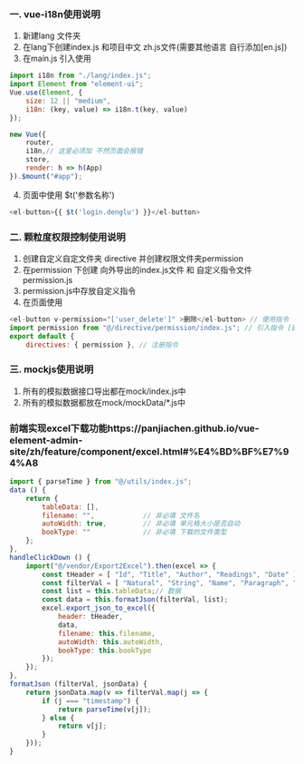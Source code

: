 ### 一. vue-i18n使用说明
1. 新建lang 文件夹 
2. 在lang下创建index.js  和项目中文 zh.js文件(需要其他语言 自行添加[en.js])
3. 在main.js 引入使用 
```js
import i18n from "./lang/index.js";
import Element from "element-ui";
Vue.use(Element, {
    size: 12 || "medium",
    i18n: (key, value) => i18n.t(key, value)
});

new Vue({
    router,
    i18n,// 这里必须加 不然页面会报错 
    store,
    render: h => h(App)
}).$mount("#app");
```
4. 页面中使用 $t('参数名称')
```js
<el-button>{{ $t('login.denglu') }}</el-button>
```
### 二. 颗粒度权限控制使用说明
1. 创建自定义自定文件夹 directive 并创建权限文件夹permission
2. 在permission 下创建 向外导出的index.js文件 和 自定义指令文件permission.js
3. permission.js中存放自定义指令
4. 在页面使用
```js
<el-button v-permission="['user_delete']" >删除</el-button> // 使用指令
import permission from "@/directive/permission/index.js"; // 引入指令 [建议全局注册]
export default {
    directives: { permission }, // 注册指令
```

### 三. mockjs使用说明
1. 所有的模拟数据接口导出都在mock/index.js中
2. 所有的模拟数据都放在mock/mockData/*.js中

### 前端实现excel下载功能https://panjiachen.github.io/vue-element-admin-site/zh/feature/component/excel.html#%E4%BD%BF%E7%94%A8
```js
import { parseTime } from "@/utils/index.js";
data () {
    return {
        tableData: [],
        filename: "",            // 非必填 文件名
        autoWidth: true,         // 非必填 单元格大小是否自动
        bookType: ""             // 非必填 下载的文件类型
    };
},
handleClickDown () {
    import("@/vendor/Export2Excel").then(excel => {
        const tHeader = [ "Id", "Title", "Author", "Readings", "Date" ];
        const filterVal = [ "Natural", "String", "Name", "Paragraph", "Date" ];
        const list = this.tableData;// 数据
        const data = this.formatJson(filterVal, list);
        excel.export_json_to_excel({
            header: tHeader,
            data,
            filename: this.filename,
            autoWidth: this.autoWidth,
            bookType: this.bookType
        });
    });
},
formatJson (filterVal, jsonData) {
    return jsonData.map(v => filterVal.map(j => {
        if (j === "timestamp") {
            return parseTime(v[j]);
        } else {
            return v[j];
        }
    }));
}
```